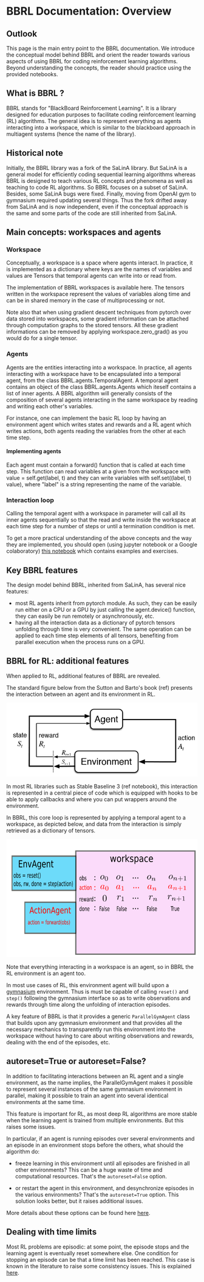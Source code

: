 # BBRL Documentation: Overview

## Outlook

This page is the main entry point to the BBRL documentation. We introduce the conceptual model behind BBRL and orient the reader towards various aspects of using BBRL for coding reinforcement learning algorithms. Beyond understanding the concepts, the reader should practice using the provided notebooks.

## What is BBRL ?

BBRL stands for "BlackBoard Reinforcement Learning". It is a library designed for education purposes to facilitate coding reinforcement learning (RL) algorithms. The general idea is to represent everything as agents interacting into a workspace, which is similar to the blackboard approach in multiagent systems (hence the name of the library).

## Historical note

Initially, the BBRL library was a fork of the SaLinA library. But SaLinA is a general model for efficiently coding sequential learning algorithms whereas BBRL is designed  to teach various RL concepts and phenomena as well as teaching to code RL algorithms.
So BBRL focuses on a subset of SaLinA. Besides, some SaLinA bugs were fixed. Finally, moving from OpenAI gym to gymnasium required updating several things.  Thus the fork drifted away from SaLinA and is now independent, even if the conceptual approach is the same and some parts of the code are still inherited from SaLinA.

## Main concepts: workspaces and agents

### Workspace

Conceptually, a workspace is a space where agents interact. In practice, it is implemented as a dictionary where keys are the names of variables and values are Tensors that temporal agents can write into or read from.

The implementation of BBRL workspaces is available here. The tensors written in the workspace represent the values of variables along time and can be in shared memory in the case of multiprocessing or not.

Note also that when using gradient descent techniques from pytorch over data stored into workspaces, some gradient information can be attached through computation graphs to the stored tensors. All these gradient informations can be removed by applying workspace.zero_grad() as you would do for a single tensor.

### Agents

Agents are the entities interacting into a workspace. In practice, all agents interacting with a workspace have to be encapsulated into a temporal agent, from the class BBRL.agents.TemporalAgent. A temporal agent contains an object of the class BBRL.agents.Agents which iteself contains a list of inner agents. A BBRL algorithm will generally consists of the composition of several agents interacting in the same workspace by reading and writing each other's variables.

For instance, one can implement the basic RL loop by having an environment agent which writes states and rewards and a RL agent which writes actions, both agents reading the variables from the other at each time step.

#### Implementing agents

Each agent must contain a forward() function that is called at each time step. This function can read variables at a given from the workspace with value = self.get(label, t) and they can write variables with self.set((label, t) value), where "label" is a string representing the name of the variable.

### Interaction loop

Calling the temporal agent with a workspace in parameter will call all its inner agents sequentially so that the read and write inside the workspace at each time step for a number of steps or until a termination condition is met.

To get a more practical understanding of the above concepts and the way they are implemented, you should open (using jupyter notebook or a Google colaboratory) [this notebook](notebooks/01-basic_concepts.student.ipynb) which contains examples and exercises.

## Key BBRL features

The design model behind BBRL, inherited from SaLinA, has several nice features:

- most RL agents inherit from pytorch module. As such, they can be easily run either on a CPU or a GPU by just calling the agent.device() function, they can easily be run remotely or asynchronously, etc.
- having all the interaction data as a dictionary of pytorch tensors unfolding through time is very convenient. The same operation can be applied to each time step elements of all tensors, benefiting from parallel execution when the process runs on a GPU.

## BBRL for RL: additional features

When applied to RL, additional features of BBRL are revealed.

The standard figure below from the Sutton and Barto's book (ref) presents the interaction between an agent and its environment in RL.

<img src="images/rl_agent.png" alt="[copyright Sorbonne Universite]" >

In most RL libraries such as Stable Baseline 3 (ref notebook), this interaction is represented in a central piece of code which is equipped with hooks to be able to apply callbacks and where you can put wrappers around the environment.

In BBRL, this core loop is represented by applying a temporal agent to a workspace, as depicted below, and data from the interaction is simply retrieved as a dictionary of tensors.

<img src="images/bbrl_workspace.png" alt="[copyright Sorbonne Universite]" >

Note that everything interacting in a workspace is an agent, so in BBRL the RL environment is an agent too.

In most use cases of RL, this environment agent will build upon a [gymnasium](https://gymnasium.farama.org/index.html) environment.
Thus is must be capable of calling `reset()` and `step()` following the gymnasium interface so as to write observations and rewards through time along the unfolding of interaction episodes.

A key feature of BBRL is that it provides a generic `ParallelGymAgent` class that builds upon any gymnasium environment and that provides all the necessary mechanics to transparently run this environment into the workspace without having to care about writing observations and rewards, dealing with the end of the episodes, etc.

## autoreset=True or autoreset=False?

In addition to facilitating interactions between an RL agent and a single environment, as the name implies, the ParallelGymAgent makes it possible to represent several instances of the same gymnasium environment in parallel, making it possible to train an agent into several identical environments at the same time.

This feature is important for RL, as most deep RL algorithms are more stable when the learning agent is trained from multiple environments. But this raises some issues.

In particular, if an agent is running episodes over several environments and an episode in an environment stops before the others, what should the algorithm do:

- freeze learning in this environment until all episodes are finished in all other environments? This can be a huge waste of time and computational resources. That's the `autoreset=False` option.

- or restart the agent in this environment, and desynchronize episodes in the various environments? That's the `autoreset=True` option. This solution looks better, but it raises additional issues.

More details about these options can be found here [here](autoreset.md).

## Dealing with time limits

Most RL problems are episodic: at some point, the episode stops and the learning agent is eventually reset somewhere else. One condition for stopping an episode can be that a time limit has been reached. This case is known in the literature to raise some consistency issues. This is explained [here](time_limits.md).
